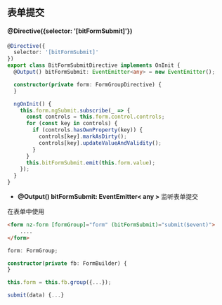 ## 表单提交

#### @Directive({selector: '[bitFormSubmit]'})

```typescript
@Directive({
  selector: '[bitFormSubmit]'
})
export class BitFormSubmitDirective implements OnInit {
  @Output() bitFormSubmit: EventEmitter<any> = new EventEmitter();

  constructor(private form: FormGroupDirective) {
  }

  ngOnInit() {
    this.form.ngSubmit.subscribe(_ => {
      const controls = this.form.control.controls;
      for (const key in controls) {
        if (controls.hasOwnProperty(key)) {
          controls[key].markAsDirty();
          controls[key].updateValueAndValidity();
        }
      }
      this.bitFormSubmit.emit(this.form.value);
    });
  }
}
```

- **@Output() bitFormSubmit: EventEmitter< any >** 监听表单提交

在表单中使用

```html
<form nz-form [formGroup]="form" (bitFormSubmit)="submit($event)">
    ....
</form>
```

```typescript
form: FormGroup;

constructor(private fb: FormBuilder) {
}

this.form = this.fb.group({...});

submit(data) {...}
```
